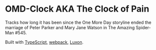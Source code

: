 # OMD-Clock AKA The Clock of Pain

Tracks how long it has been since the One More Day storyline ended the marriage of Peter Parker and Mary Jane Watson in The Amazing Spider-Man #545.

Built with [TypeScript](https://www.typescriptlang.org/), [webpack](https://webpack.js.org/), [Luxon](https://moment.github.io/luxon/index.html).
